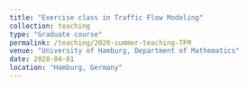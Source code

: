 ```yaml
---
title: "Exercise class in Traffic Flow Modeling"
collection: teaching
type: "Graduate course"
permalink: /teaching/2020-summer-teaching-TFM
venue: "University of Hamburg, Department of Mathematics"
date: 2020-04-01 
location: "Hamburg, Germany"
---
```

